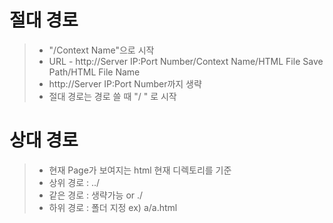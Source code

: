 # 절대 경로

> * "/Context Name"으로 시작
> * URL - http://Server IP:Port Number/Context Name/HTML File Save Path/HTML File Name
> * http://Server IP:Port Number까지 생략
> * 절대 경로는 경로 쓸 때 "/ " 로 시작 


# 상대 경로

> * 현재 Page가 보여지는 html 현재 디렉토리를 기준
> * 상위 경로 : ../
> * 같은 경로 : 생략가능 or ./
> * 하위 경로 : 폴더 지정  ex) a/a.html

